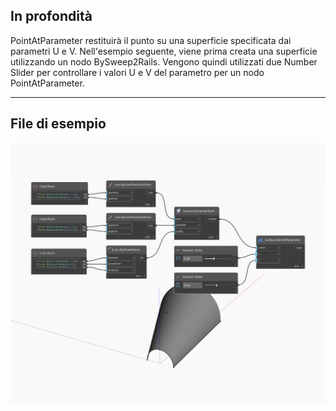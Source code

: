 ## In profondità
PointAtParameter restituirà il punto su una superficie specificata dai parametri U e V. Nell'esempio seguente, viene prima creata una superficie utilizzando un nodo BySweep2Rails. Vengono quindi utilizzati due Number Slider per controllare i valori U e V del parametro per un nodo PointAtParameter.
___
## File di esempio

![PointAtParameter](./Autodesk.DesignScript.Geometry.Surface.PointAtParameter_img.jpg)

